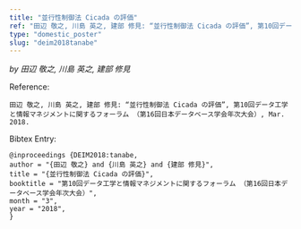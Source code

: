 ```yaml
---
title: "並行性制御法 Cicada の評価"
ref: "田辺 敬之, 川島 英之, 建部 修見: “並行性制御法 Cicada の評価”, 第10回データ工学と情報マネジメントに関するフォーラム （第16回日本データベース学会年次大会）, Mar. 2018."
type: "domestic_poster"
slug: "deim2018tanabe"
---
```


_by 田辺 敬之, 川島 英之, 建部 修見_

Reference:

```
田辺 敬之, 川島 英之, 建部 修見: “並行性制御法 Cicada の評価”, 第10回データ工学と情報マネジメントに関するフォーラム （第16回日本データベース学会年次大会）, Mar. 2018.
```

Bibtex Entry:

```
@inproceedings {DEIM2018:tanabe,
author = "{田辺 敬之} and {川島 英之} and {建部 修見}",
title = "{並行性制御法 Cicada の評価}",
booktitle = "第10回データ工学と情報マネジメントに関するフォーラム （第16回日本データベース学会年次大会）",
month = "3",
year = "2018",
}
```
